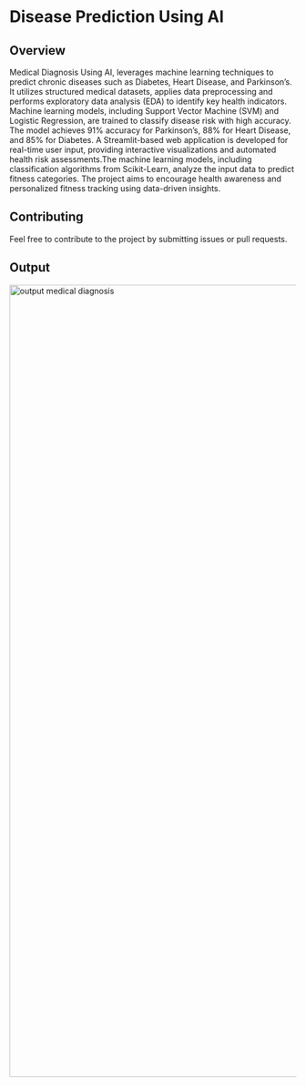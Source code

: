 # Disease Prediction Using AI

## Overview

Medical Diagnosis Using AI, leverages machine learning techniques to predict chronic diseases such as Diabetes, Heart Disease, and Parkinson’s. It utilizes structured medical datasets, applies data preprocessing and performs exploratory data analysis (EDA) to identify key health indicators. Machine learning models, including Support Vector Machine (SVM) and Logistic Regression, are trained to classify disease risk with high accuracy. The model achieves 91% accuracy for Parkinson’s, 88% for Heart Disease, and 85% for Diabetes. A Streamlit-based web application is developed for real-time user input, providing interactive visualizations and automated health risk assessments.The machine learning models, including classification algorithms from Scikit-Learn, analyze the input data to predict fitness categories. The project aims to encourage health awareness and personalized fitness tracking using data-driven insights.

## Contributing
Feel free to contribute to the project by submitting issues or pull requests.

## Output

<img width="1391" alt="output medical diagnosis" src="https://github.com/user-attachments/assets/82cf2c7e-aee9-4b47-99cd-9e8504ac0ce1" />
